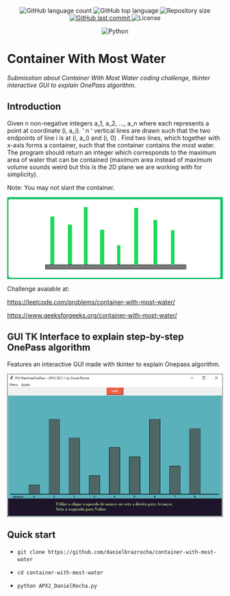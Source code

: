 <p align="center">
  <img alt="GitHub language count" src="https://img.shields.io/github/languages/count/danielbrazrocha/container-with-most-water.svg">
  <img alt="GitHub top language" src="https://img.shields.io/github/languages/top/danielbrazrocha/container-with-most-water.svg">
  <img alt="Repository size" src="https://img.shields.io/github/repo-size/danielbrazrocha/container-with-most-water">
  <a href="https://github.com/danielbrazrocha/container-with-most-water/commits/master">
    <img alt="GitHub last commit" src="https://img.shields.io/github/last-commit/danielbrazrocha/container-with-most-water">
  </a>
  <img alt="License" src="https://img.shields.io/badge/license-MIT-brightgreen">
   <p align="center">
    <img alt="Python" src="https://img.shields.io/badge/Python-3776AB?style=for-the-badge&logo=python&logoColor=white">
   </p>
</p>

<!-- <<<Super-quickstart links go here>>> -->

Container With Most Water
================================================================================

*Submisstion about Container With Most Water coding challenge,  tkinter interactive GUI to explain OnePass algorithm.*

Introduction
--------------------------------------------------------------------------------

Given n non-negative integers a_1, a_2, ..., a_n where each represents a point at coordinate (i, a_i). ‘ n ‘ vertical lines are drawn such that the two endpoints of line i is at (i, a_i)             and (i, 0)             . 
Find two lines, which together with x-axis forms a container, such that the container contains the most water.
The program should return an integer which corresponds to the maximum area of water that can be contained (maximum area instead of maximum volume sounds weird but this is the 2D plane we are working with for simplicity).

Note: You may not slant the container. 
 
 
<img align="center" src="./readme_assets/algorithm.gif">

Challenge avaiable at:
 
https://leetcode.com/problems/container-with-most-water/
 

https://www.geeksforgeeks.org/container-with-most-water/



GUI TK Interface to explain step-by-step OnePass algorithm
--------------------------------------------------------------------------------
Features an interactive GUI made with tkinter to explain Onepass algorithm.

<img align="center" src="./readme_assets/tkinter.png">


Quick start
--------------------------------------------------------------------------------
- `git clone https://github.com/danielbrazrocha/container-with-most-water`
 
- `cd container-with-most-water`
 
- `python APX2_DanielRocha.py`






<img> 
